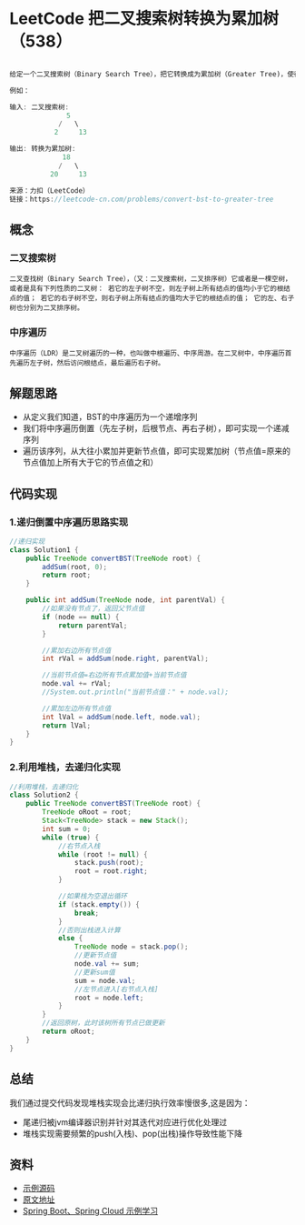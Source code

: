 # LeetCode 把二叉搜索树转换为累加树（538）

```java

给定一个二叉搜索树（Binary Search Tree），把它转换成为累加树（Greater Tree)，使得每个节点的值是原来的节点值加上所有大于它的节点值之和。

例如：

输入: 二叉搜索树:
              5
            /   \
           2     13

输出: 转换为累加树:
             18
            /   \
          20     13

来源：力扣（LeetCode）
链接：https://leetcode-cn.com/problems/convert-bst-to-greater-tree

```

## 概念

### 二叉搜索树

    二叉查找树（Binary Search Tree），（又：二叉搜索树，二叉排序树）它或者是一棵空树，或者是具有下列性质的二叉树： 若它的左子树不空，则左子树上所有结点的值均小于它的根结点的值； 若它的右子树不空，则右子树上所有结点的值均大于它的根结点的值； 它的左、右子树也分别为二叉排序树。

### 中序遍历

    中序遍历（LDR）是二叉树遍历的一种，也叫做中根遍历、中序周游。在二叉树中，中序遍历首先遍历左子树，然后访问根结点，最后遍历右子树。

## 解题思路

- 从定义我们知道，BST的中序遍历为一个递增序列
- 我们将中序遍历倒置（先左子树，后根节点、再右子树），即可实现一个递减序列
- 遍历该序列，从大往小累加并更新节点值，即可实现累加树（节点值=原来的节点值加上所有大于它的节点值之和）

## 代码实现

### 1.递归倒置中序遍历思路实现

```java
//递归实现
class Solution1 {
    public TreeNode convertBST(TreeNode root) {
        addSum(root, 0);
        return root;
    }

    public int addSum(TreeNode node, int parentVal) {
        //如果没有节点了，返回父节点值
        if (node == null) {
            return parentVal;
        }

        //累加右边所有节点值
        int rVal = addSum(node.right, parentVal);

        //当前节点值=右边所有节点累加值+当前节点值
        node.val += rVal;
        //System.out.println("当前节点值：" + node.val);

        //累加左边所有节点值
        int lVal = addSum(node.left, node.val);
        return lVal;
    }
}
```

### 2.利用堆栈，去递归化实现

```java
//利用堆栈，去递归化
class Solution2 {
    public TreeNode convertBST(TreeNode root) {
        TreeNode oRoot = root;
        Stack<TreeNode> stack = new Stack();
        int sum = 0;
        while (true) {
            //右节点入栈
            while (root != null) {
                stack.push(root);
                root = root.right;
            }

            //如果栈为空退出循环
            if (stack.empty()) {
                break;
            }
            //否则出栈进入计算
            else {
                TreeNode node = stack.pop();
                //更新节点值
                node.val += sum;
                //更新sum值
                sum = node.val;
                //左节点进入[右节点入栈]
                root = node.left;
            }
        }
        //返回原树，此时该树所有节点已做更新
        return oRoot;
    }
}
```

## 总结

我们通过提交代码发现堆栈实现会比递归执行效率慢很多,这是因为：

- 尾递归被jvm编译器识别并针对其迭代对应进行优化处理过
- 堆栈实现需要频繁的push(入栈)、pop(出栈)操作导致性能下降

## 资料

- [示例源码](https://github.com/smltq/spring-boot-demo/blob/master/leetcode/src/main/java/com/easy/leetcode/sub538.java)
- [原文地址](https://github.com/smltq/spring-boot-demo/blob/master/leetcode/src/main/java/com/easy/leetcode/sub538.md)
- [Spring Boot、Spring Cloud 示例学习](https://github.com/smltq/spring-boot-demo)